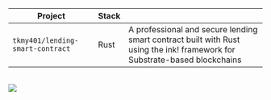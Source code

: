 | Project | Stack | |
|---|---|---|
| `tkmy401/lending-smart-contract` | Rust | A professional and secure lending smart contract built with Rust using the ink! framework for Substrate-based blockchains |

<br />
<img src="well-hello-there.png" />